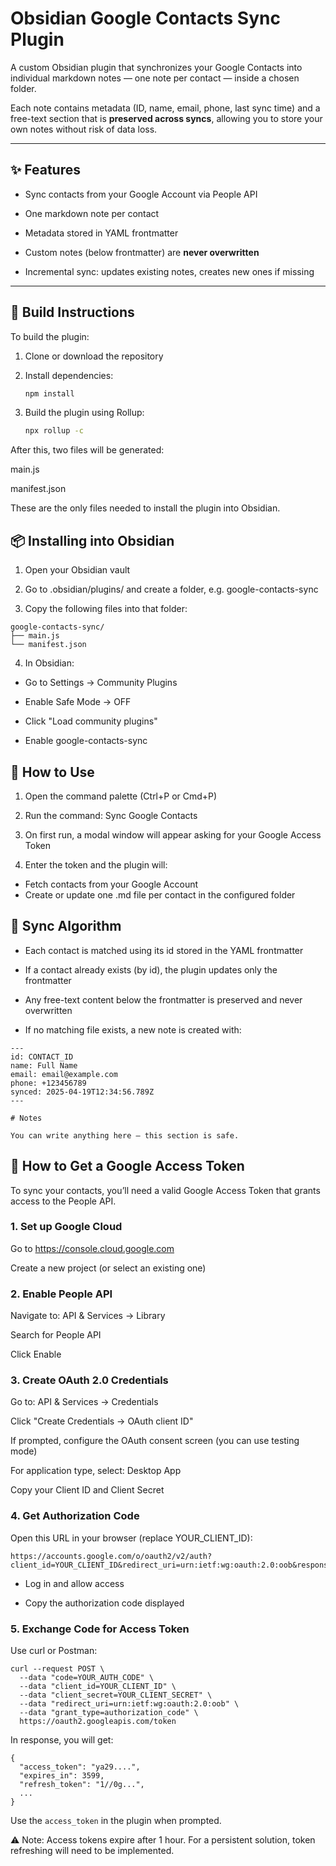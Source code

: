 # Obsidian Google Contacts Sync Plugin

A custom Obsidian plugin that synchronizes your Google Contacts into individual markdown notes — one note per contact — inside a chosen folder.

Each note contains metadata (ID, name, email, phone, last sync time) and a free-text section that is **preserved across syncs**, allowing you to store your own notes without risk of data loss.

---

## ✨ Features

- Sync contacts from your Google Account via People API

- One markdown note per contact

- Metadata stored in YAML frontmatter

- Custom notes (below frontmatter) are **never overwritten**

- Incremental sync: updates existing notes, creates new ones if missing

---

## 🔧 Build Instructions

To build the plugin:

1. Clone or download the repository

2. Install dependencies:

   ```bash
   npm install
   ```

3. Build the plugin using Rollup:   

   ```bash
   npx rollup -c
   ```

After this, two files will be generated:

main.js

manifest.json

These are the only files needed to install the plugin into Obsidian.

## 📦 Installing into Obsidian

1. Open your Obsidian vault

2. Go to .obsidian/plugins/ and create a folder, e.g. google-contacts-sync

3. Copy the following files into that folder:

```
google-contacts-sync/
├── main.js
└── manifest.json
```

4. In Obsidian:

- Go to Settings → Community Plugins

- Enable Safe Mode → OFF

- Click "Load community plugins"

- Enable google-contacts-sync

## 🚀 How to Use

1. Open the command palette (Ctrl+P or Cmd+P)

2. Run the command: Sync Google Contacts

3. On first run, a modal window will appear asking for your Google Access Token

4. Enter the token and the plugin will:

- Fetch contacts from your Google Account
- Create or update one .md file per contact in the configured folder

## 🔁 Sync Algorithm

- Each contact is matched using its id stored in the YAML frontmatter

- If a contact already exists (by id), the plugin updates only the frontmatter

- Any free-text content below the frontmatter is preserved and never overwritten

- If no matching file exists, a new note is created with:

```
---
id: CONTACT_ID
name: Full Name
email: email@example.com
phone: +123456789
synced: 2025-04-19T12:34:56.789Z
---

# Notes

You can write anything here — this section is safe.
```

## 🔐 How to Get a Google Access Token
To sync your contacts, you’ll need a valid Google Access Token that grants access to the People API.

### 1. Set up Google Cloud
Go to https://console.cloud.google.com

Create a new project (or select an existing one)

### 2. Enable People API
Navigate to: API & Services → Library

Search for People API

Click Enable

### 3. Create OAuth 2.0 Credentials
Go to: API & Services → Credentials

Click "Create Credentials → OAuth client ID"

If prompted, configure the OAuth consent screen (you can use testing mode)

For application type, select: Desktop App

Copy your Client ID and Client Secret

### 4. Get Authorization Code

Open this URL in your browser (replace YOUR_CLIENT_ID):

```
https://accounts.google.com/o/oauth2/v2/auth?client_id=YOUR_CLIENT_ID&redirect_uri=urn:ietf:wg:oauth:2.0:oob&response_type=code&scope=https://www.googleapis.com/auth/contacts.readonly
```

- Log in and allow access

- Copy the authorization code displayed

### 5. Exchange Code for Access Token

Use curl or Postman:

```
curl --request POST \
  --data "code=YOUR_AUTH_CODE" \
  --data "client_id=YOUR_CLIENT_ID" \
  --data "client_secret=YOUR_CLIENT_SECRET" \
  --data "redirect_uri=urn:ietf:wg:oauth:2.0:oob" \
  --data "grant_type=authorization_code" \
  https://oauth2.googleapis.com/token
```

In response, you will get:

```
{
  "access_token": "ya29....",
  "expires_in": 3599,
  "refresh_token": "1//0g...",
  ...
}
```

Use the `access_token` in the plugin when prompted.

⚠️ Note: Access tokens expire after 1 hour. For a persistent solution, token refreshing will need to be implemented.